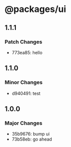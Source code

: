 # @packages/ui

## 1.1.1

### Patch Changes

- 773ea85: hello

## 1.1.0

### Minor Changes

- d940491: test

## 1.0.0

### Major Changes

- 35b9676: bump ui
- 73b58eb: go ahead
